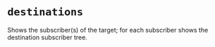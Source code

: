 # `destinations`

Shows the subscriber(s) of the target; for each subscriber shows the destination subscriber tree.
